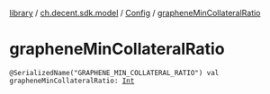 [library](../../index.md) / [ch.decent.sdk.model](../index.md) / [Config](index.md) / [grapheneMinCollateralRatio](./graphene-min-collateral-ratio.md)

# grapheneMinCollateralRatio

`@SerializedName("GRAPHENE_MIN_COLLATERAL_RATIO") val grapheneMinCollateralRatio: `[`Int`](https://kotlinlang.org/api/latest/jvm/stdlib/kotlin/-int/index.html)